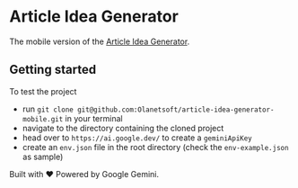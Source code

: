 # Article Idea Generator

The mobile version of the [Article Idea Generator](https://www.articleideagenerator.com/).

## Getting started

To test the project
- run `git clone git@github.com:Olanetsoft/article-idea-generator-mobile.git` in your terminal
- navigate to the directory containing the cloned project
- head over to `https://ai.google.dev/` to create a `geminiApiKey`
- create an `env.json` file in the root directory (check the `env-example.json` as sample)

Built with ❤️ Powered by Google Gemini.
